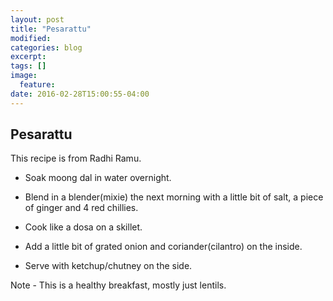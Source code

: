 ```yaml
---
layout: post
title: "Pesarattu"
modified:
categories: blog
excerpt:
tags: []
image:
  feature:
date: 2016-02-28T15:00:55-04:00
---
```

## Pesarattu

This recipe is from Radhi Ramu.

- Soak moong dal in water overnight.

- Blend in a blender(mixie) the next morning with
a little bit of salt, a piece of ginger and 4 red chillies.

- Cook like a dosa on a skillet.

- Add a little bit of grated onion and coriander(cilantro) on the inside.

- Serve with ketchup/chutney on the side.

Note - This is a healthy breakfast, mostly just lentils.

